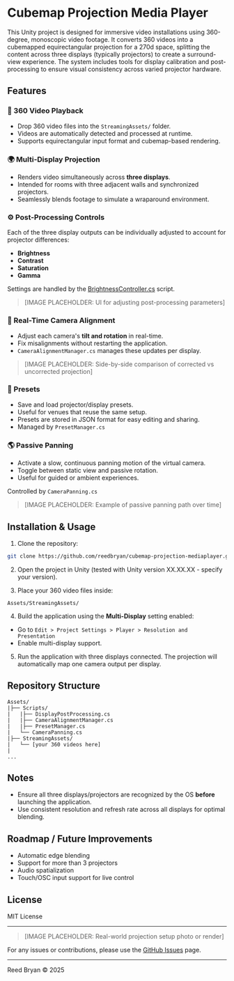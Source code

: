 # Cubemap Projection Media Player

This Unity project is designed for immersive video installations using 360-degree, monoscopic video footage. It converts 360 videos into a cubemapped equirectangular projection for a 270d space, splitting the content across three displays (typically projectors) to create a surround-view experience. The system includes tools for display calibration and post-processing to ensure visual consistency across varied projector hardware.

## Features

### 🎥 360 Video Playback

* Drop 360 video files into the `StreamingAssets/` folder.
* Videos are automatically detected and processed at runtime.
* Supports equirectangular input format and cubemap-based rendering.

### 🌍 Multi-Display Projection

* Renders video simultaneously across **three displays**.
* Intended for rooms with three adjacent walls and synchronized projectors.
* Seamlessly blends footage to simulate a wraparound environment.

### ⚙️ Post-Processing Controls

Each of the three display outputs can be individually adjusted to account for projector differences:

* **Brightness**
* **Contrast**
* **Saturation**
* **Gamma**

Settings are handled by the [BrightnessController.cs](https://github.com/reedbryan/cubemap-projection-mediaplayer/blob/master/Assets/Scripts/PostProcessing/BrightnessController.cs) script.

> \[IMAGE PLACEHOLDER: UI for adjusting post-processing parameters]

### 🔄 Real-Time Camera Alignment

* Adjust each camera's **tilt and rotation** in real-time.
* Fix misalignments without restarting the application.
* `CameraAlignmentManager.cs` manages these updates per display.

> \[IMAGE PLACEHOLDER: Side-by-side comparison of corrected vs uncorrected projection]

### 🔖 Presets

* Save and load projector/display presets.
* Useful for venues that reuse the same setup.
* Presets are stored in JSON format for easy editing and sharing.
* Managed by `PresetManager.cs`

### 🌎 Passive Panning

* Activate a slow, continuous panning motion of the virtual camera.
* Toggle between static view and passive rotation.
* Useful for guided or ambient experiences.

Controlled by `CameraPanning.cs`

> \[IMAGE PLACEHOLDER: Example of passive panning path over time]

## Installation & Usage

1. Clone the repository:

```bash
git clone https://github.com/reedbryan/cubemap-projection-mediaplayer.git
```

2. Open the project in Unity (tested with Unity version XX.XX.XX - specify your version).

3. Place your 360 video files inside:

```
Assets/StreamingAssets/
```

4. Build the application using the **Multi-Display** setting enabled:

* Go to `Edit > Project Settings > Player > Resolution and Presentation`
* Enable multi-display support.

5. Run the application with three displays connected. The projection will automatically map one camera output per display.

## Repository Structure

```
Assets/
|├── Scripts/
|   |├── DisplayPostProcessing.cs
|   |├── CameraAlignmentManager.cs
|   |├── PresetManager.cs
|   └── CameraPanning.cs
|├── StreamingAssets/
|   └── [your 360 videos here]
|
...
```

## Notes

* Ensure all three displays/projectors are recognized by the OS **before** launching the application.
* Use consistent resolution and refresh rate across all displays for optimal blending.

## Roadmap / Future Improvements

* Automatic edge blending
* Support for more than 3 projectors
* Audio spatialization
* Touch/OSC input support for live control

## License

MIT License

---

> \[IMAGE PLACEHOLDER: Real-world projection setup photo or render]

For any issues or contributions, please use the [GitHub Issues](https://github.com/reedbryan/cubemap-projection-mediaplayer/issues) page.

---

Reed Bryan © 2025
